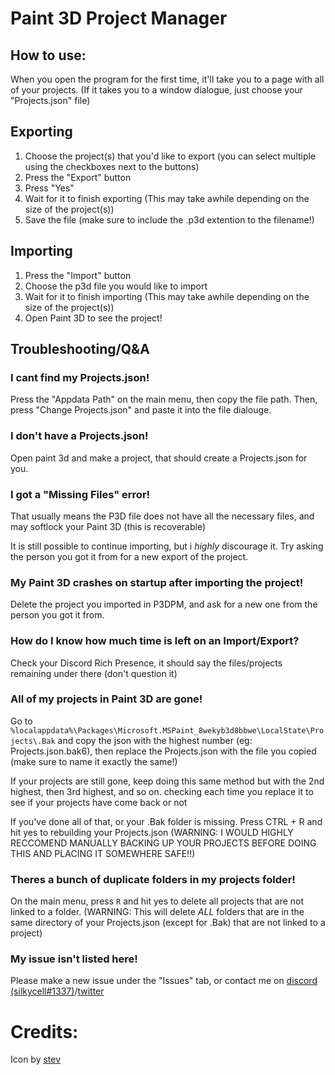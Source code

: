 # Paint 3D Project Manager
## How to use:
When you open the program for the first time, it'll take you to a page with all of your projects. (If it takes you to a window dialogue, just choose your "Projects.json" file)

## Exporting
1. Choose the project(s) that you'd like to export (you can select multiple using the checkboxes next to the buttons)
2. Press the "Export" button
3. Press "Yes"
4. Wait for it to finish exporting (This may take awhile depending on the size of the project(s))
5. Save the file (make sure to include the .p3d extention to the filename!)

## Importing
1. Press the "Import" button
2. Choose the p3d file you would like to import
3. Wait for it to finish importing (This may take awhile depending on the size of the project(s))
4. Open Paint 3D to see the project!

## Troubleshooting/Q&A
### I cant find my Projects.json!
Press the "Appdata Path" on the main menu, then copy the file path. 
Then, press "Change Projects.json" and paste it into the file dialouge.

### I don't have a Projects.json!
Open paint 3d and make a project, that should create a Projects.json for you.

### I got a "Missing Files" error!
That usually means the P3D file does not have all the necessary files, and may softlock your Paint 3D (this is recoverable)

It is still possible to continue importing, but i _highly_ discourage it. Try asking the person you got it from for a new export of the project.

### My Paint 3D crashes on startup after importing the project!
Delete the project you imported in P3DPM, and ask for a new one from the person you got it from.

### How do I know how much time is left on an Import/Export?
Check your Discord Rich Presence, it should say the files/projects remaining under there (don't question it)

### All of my projects in Paint 3D are gone!
Go to `%localappdata%\Packages\Microsoft.MSPaint_8wekyb3d8bbwe\LocalState\Projects\.Bak` and copy the json with the highest number (eg: Projects.json.bak6), then replace the Projects.json with the file you copied (make sure to name it exactly the same!) 

If your projects are still gone, keep doing this same method but with the 2nd highest, then 3rd highest, and so on. checking each time you replace it to see if your projects have come back or not

If you've done all of that, or your .Bak folder is missing. Press CTRL + R and hit yes to rebuilding your Projects.json (WARNING: I WOULD HIGHLY RECCOMEND MANUALLY BACKING UP YOUR PROJECTS BEFORE DOING THIS AND PLACING IT SOMEWHERE SAFE!!)

### Theres a bunch of duplicate folders in my projects folder!
On the main menu, press `R` and hit yes to delete all projects that are not linked to a folder. (WARNING: This will delete _ALL_ folders that are in the same directory of your Projects.json (except for .Bak) that are not linked to a project)

### My issue isn't listed here!
Please make a new issue under the "Issues" tab, or contact me on [discord (silkycell#1337)](https://discordapp.com/users/302271402277339146)/[twitter](https://twitter.com/silkycell)


# Credits:
Icon by [stev](https://twitter.com/weeweecrease)
